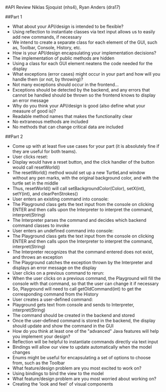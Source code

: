 #API Review
Niklas Sjoquist (nhs4), Ryan Anders (dra17)

##Part 1

* What about your API/design is intended to be flexible?
 * Using reflection to instantiate classes via text input allows us to easily add new commands, if necessary
 * We intend to create a separate class for each element of the GUI, such as, Toolbar, Console, History, etc.
* How is your API/design encapsulating your implementation decisions?
 * The implementation of public methods are hidden
 * Using a class for each GUI element neatens the code needed for the display
* What exceptions (error cases) might occur in your part and how will you handle them (or not, by throwing)?
 * Not many exceptions should occur in the frontend...
 * Exceptions should be detected by the backend, and any errors that cannot be handled should be thrown so the frontend knows to display an error message
* Why do you think your API/design is good (also define what your measure of good is)?
 * Readable method names that makes the functionality clear
 * No extraneous methods are included
 * No methods that can change critical data are included

##Part 2

* Come up with at least five use cases for your part (it is absolutely fine if they are useful for both teams).
 * User clicks reset:
  * Display would have a reset button, and the click handler of the button would call resetWorld()
  * The resetWorld() method would set up a new TurtleLand window without any pen marks, with the original background color, and with the turtle set in the middle
  * Thus, resetWorld() will call setBackgroundColor(Color), setX(int), setY(int), and clearPenStrokes()
 * User enters an existing command into console:
  * The Playground class gets the text input from the console on clicking ENTER and then calls upon the Interpreter to interpret the command, interpret(String)
  * The Interpreter parses the command and decides which backend command classes to invoke
 * User enters an undefined command into console:
  * The Playground class gets the text input from the console on clicking ENTER and then calls upon the Interpreter to interpret the command, interpret(String)
  * The Interpreter recognizes that the command entered does not exist, and throws an exception
  * The Playground catches the exception thrown by the Interpreter and displays an error message on the display
 * User clicks on a previous command to rerun:
  * When the user clicks on a previous command, the Playground will fill the console with that command, so that the user can change it if necessary
  * So, Playground will need to call getOldCommand(int) to get the corresponding command from the History
 * User creates a user-defined command:
  * Playground gets text from console and sends to Interpreter, interpret(String)
  * The command should be created in the backend and stored
  * Once the user-defined command is stored in the backend, the display should update and show the command in the GUI
* How do you think at least one of the "advanced" Java features will help you implement your design?
 * Reflection will be helpful to instantiate commands directly via text input
 * Bindings will allow our view to update automatically when the model changes
 * Enums might be useful for encapsulating a set of options to choose from, such as the Toolbar
* What feature/design problem are you most excited to work on?
 * Using bindings to bind the view to the model
* What feature/design problem are you most worried about working on?
 * Creating the 'look and feel' of visual components